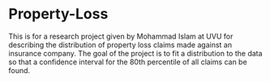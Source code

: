# Property-Loss
This is for a research project given by Mohammad Islam at UVU for describing the distribution of property loss claims made against an insurance company. The goal of the project is to fit a distribution to the data so that a confidence interval for the 80th percentile of all claims can be found. 
